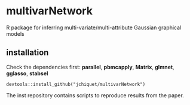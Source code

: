 # multivarNetwork
R package for inferring multi-variate/multi-attribute Gaussian graphical models

## installation

Check the dependencies first: **parallel**, **pbmcapply**,
**Matrix**, **glmnet**, **gglasso**, **stabsel**

```
devtools::install_github("jchiquet/multivarNetwork")
```

The inst repository contains scripts to reproduce results from the
paper.
